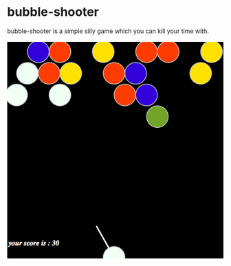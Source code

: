 # bubble-shooter

bubble-shooter is a simple silly game which you can kill your time with.
<br><br>
![alt text](./bubble_shooter.png)